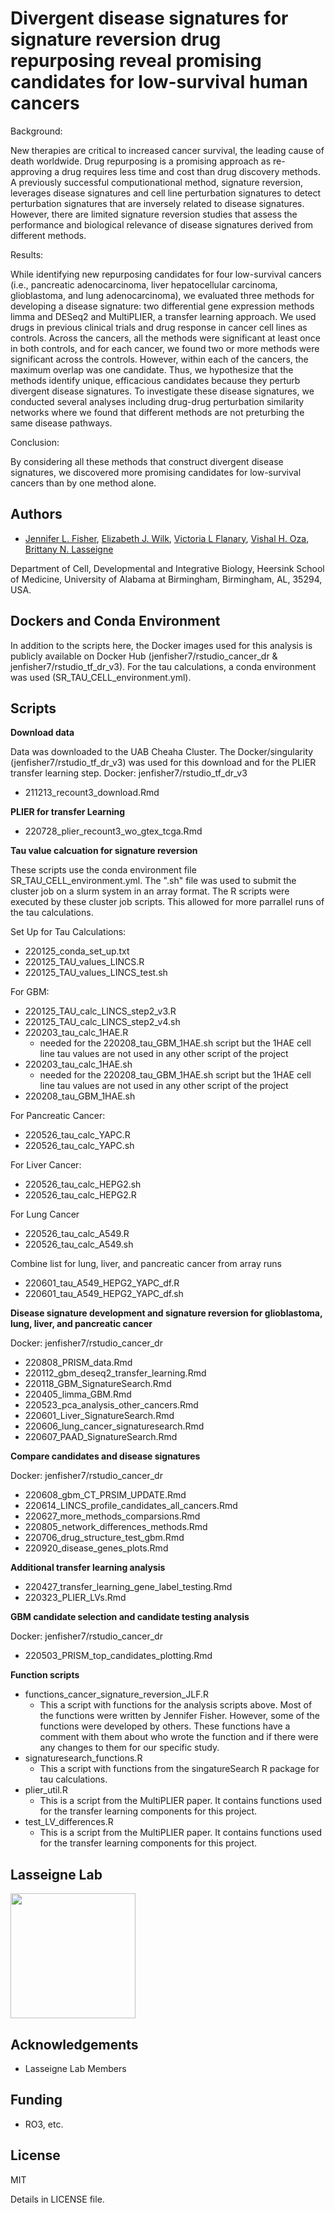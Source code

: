 
# Divergent disease signatures for signature reversion drug repurposing reveal promising candidates for low-survival human cancers

Background:

New therapies are critical to increased cancer survival, the leading cause of death worldwide. Drug repurposing is a promising approach as re-approving a drug requires less time and cost than drug discovery methods. A previously successful computionational method, signature reversion, leverages disease signatures and cell line perturbation signatures to detect perturbation signatures that are inversely related to disease signatures. However, there are limited signature reversion studies that assess the performance and biological relevance of disease signatures derived from different methods.  

Results: 

While identifying new repurposing candidates for four low-survival cancers (i.e., pancreatic adenocarcinoma, liver hepatocellular carcinoma, glioblastoma, and lung adenocarcinoma), we evaluated three methods for developing a disease signature: two differential gene expression methods limma and DESeq2 and MultiPLIER, a transfer learning approach. We used drugs in previous clinical trials and drug response in cancer cell lines as controls. Across the cancers, all the methods were significant at least once in both controls, and for each cancer, we found two or more methods were significant across the controls. However, within each of the cancers, the maximum overlap was one candidate. Thus, we hypothesize that the methods identify unique, efficacious candidates because they perturb divergent disease signatures. To investigate these disease signatures, we conducted several analyses including drug-drug perturbation similarity networks where we found that different methods are not preturbing the same disease pathways.  

Conclusion: 

By considering all these methods that construct divergent disease signatures, we discovered more promising candidates for low-survival cancers than by one method alone. 

## Authors

- [Jennifer L. Fisher](https://www.github.com/JenFisher7), [Elizabeth J. Wilk](https://github.com/lizzyjoan), [Victoria L Flanary](https://github.com/vlflanary121), [Vishal H. Oza](https://github.com/vishaloza), [Brittany N. Lasseigne](https://github.com/blasseigne)

Department of Cell, Developmental and Integrative Biology, Heersink School of Medicine, University of Alabama at Birmingham, Birmingham, AL, 35294, USA.

## Dockers and Conda Environment
In addition to the scripts here, the Docker images used for this analysis is publicly available on Docker Hub (jenfisher7/rstudio_cancer_dr & jenfisher7/rstudio_tf_dr_v3). For the tau calculations, a conda environment was used (SR_TAU_CELL_environment.yml).

## Scripts

**Download data**

Data was downloaded to the UAB Cheaha Cluster. The Docker/singularity (jenfisher7/rstudio_tf_dr_v3) was used for this download and for the PLIER transfer learning step. 
Docker: jenfisher7/rstudio_tf_dr_v3

- 211213_recount3_download.Rmd

**PLIER for transfer Learning**
- 220728_plier_recount3_wo_gtex_tcga.Rmd

**Tau value calcuation for signature reversion**

These scripts use the conda environment file SR_TAU_CELL_environment.yml. The ".sh" file was used to submit the cluster job on a slurm system in an array format. The R scripts were executed by these cluster job scripts. This allowed for more parrallel runs of the tau calculations. 

Set Up for Tau Calculations:
 - 220125_conda_set_up.txt
 - 220125_TAU_values_LINCS.R
 - 220125_TAU_values_LINCS_test.sh

For GBM:
 - 220125_TAU_calc_LINCS_step2_v3.R
 - 220125_TAU_calc_LINCS_step2_v4.sh
 - 220203_tau_calc_1HAE.R 
   - needed for the 220208_tau_GBM_1HAE.sh script but the 1HAE cell line tau values are not used in any other script of the project
 - 220203_tau_calc_1HAE.sh 
   - needed for the 220208_tau_GBM_1HAE.sh script but the 1HAE cell line tau values are not used in any other script of the project
 - 220208_tau_GBM_1HAE.sh
 
For Pancreatic Cancer:
 - 220526_tau_calc_YAPC.R
 - 220526_tau_calc_YAPC.sh

For Liver Cancer: 
 - 220526_tau_calc_HEPG2.sh
 - 220526_tau_calc_HEPG2.R

For Lung Cancer
 - 220526_tau_calc_A549.R
 - 220526_tau_calc_A549.sh

Combine list for lung, liver, and pancreatic cancer from array runs
 - 220601_tau_A549_HEPG2_YAPC_df.R
 - 220601_tau_A549_HEPG2_YAPC_df.sh

**Disease signature development and signature reversion for glioblastoma, lung, liver, and pancreatic cancer**

Docker: jenfisher7/rstudio_cancer_dr

- 220808_PRISM_data.Rmd
- 220112_gbm_deseq2_transfer_learning.Rmd
- 220118_GBM_SignatureSearch.Rmd
- 220405_limma_GBM.Rmd 
- 220523_pca_analysis_other_cancers.Rmd
- 220601_Liver_SignatureSearch.Rmd
- 220606_lung_cancer_signaturesearch.Rmd
- 220607_PAAD_SignatureSearch.Rmd

**Compare candidates and disease signatures**

Docker: jenfisher7/rstudio_cancer_dr

- 220608_gbm_CT_PRSIM_UPDATE.Rmd
- 220614_LINCS_profile_candidates_all_cancers.Rmd
- 220627_more_methods_comparsions.Rmd
- 220805_network_differences_methods.Rmd
- 220706_drug_structure_test_gbm.Rmd 
- 220920_disease_genes_plots.Rmd

**Additional transfer learning analysis**
- 220427_transfer_learning_gene_label_testing.Rmd
- 220323_PLIER_LVs.Rmd

**GBM candidate selection and candidate testing analysis**

Docker: jenfisher7/rstudio_cancer_dr

- 220503_PRISM_top_candidates_plotting.Rmd

**Function scripts**
- functions_cancer_signature_reversion_JLF.R
  - This a script with functions for the analysis scripts above. Most of the functions were written by Jennifer Fisher. However, some of the functions were developed by others. These functions have a comment with them about who wrote the function and if there were any changes to them for our specific study. 
- signaturesearch_functions.R
  - This a script with functions from the singatureSearch R package for tau calculations. 
- plier_util.R
   - This is a script from the MultiPLIER paper. It contains functions used for the transfer learning components for this project. 
- test_LV_differences.R
  - This is a script from the MultiPLIER paper. It contains functions used for the transfer learning components for this project. 

## Lasseigne Lab 
<img src="https://www.lasseigne.org/img/main/lablogo.png" width="200" height="200">

## Acknowledgements

 - Lasseigne Lab Members

## Funding

- RO3, etc. 

## License

MIT 

Details in LICENSE file.

